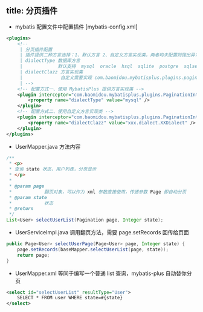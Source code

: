 title: 分页插件
---
* mybatis 配置文件中配置插件 [mybatis-config.xml]

```xml
<plugins>
    <!-- 
     | 分页插件配置 
     | 插件提供二种方言选择：1、默认方言 2、自定义方言实现类，两者均未配置则抛出异常！
     | dialectType 数据库方言  
     |             默认支持  mysql  oracle  hsql  sqlite  postgre  sqlserver
     | dialectClazz 方言实现类
     |              自定义需要实现 com.baomidou.mybatisplus.plugins.pagination.IDialect 接口
     | -->
    <!-- 配置方式一、使用 MybatisPlus 提供方言实现类 -->
    <plugin interceptor="com.baomidou.mybatisplus.plugins.PaginationInterceptor">
        <property name="dialectType" value="mysql" />
    </plugin>
    <!-- 配置方式二、使用自定义方言实现类 -->
    <plugin interceptor="com.baomidou.mybatisplus.plugins.PaginationInterceptor">
        <property name="dialectClazz" value="xxx.dialect.XXDialect" />
    </plugin>
</plugins>
```

* UserMapper.java 方法内容

```java
/**
 * <p>
 * 查询 state 状态，用户列表，分页显示
 * </p>
 * 
 * @param page
 *            翻页对象，可以作为 xml 参数直接使用，传递参数 Page 即自动分页
 * @param state
 *            状态
 * @return
 */
List<User> selectUserList(Pagination page, Integer state);
```


* UserServiceImpl.java 调用翻页方法，需要 page.setRecords 回传给页面

```java
public Page<User> selectUserPage(Page<User> page, Integer state) {
	page.setRecords(baseMapper.selectUserList(page, state));
	return page;
}
```


* UserMapper.xml 等同于编写一个普通 list 查询，mybatis-plus 自动替你分页

```xml
<select id="selectUserList" resultType="User">
	SELECT * FROM user WHERE state=#{state}
</select>
```
